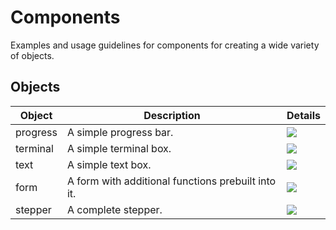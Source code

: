 # Components
Examples and usage guidelines for components for creating a wide variety of objects.

## Objects

| Object | Description | Details |
| ------ | ----------- | ------- |
| progress | A simple progress bar. | [![](https://img.shields.io/badge/-Details-blue?style=for-the-badge)](progress.md) |
| terminal | A simple terminal box. | [![](https://img.shields.io/badge/-Details-blue?style=for-the-badge)](terminal.md) |
| text | A simple text box. | [![](https://img.shields.io/badge/-Details-blue?style=for-the-badge)](text.md) |
| form | A form with additional functions prebuilt into it. | [![](https://img.shields.io/badge/-Details-blue?style=for-the-badge)](form.md) |
| stepper | A complete stepper. | [![](https://img.shields.io/badge/-Details-blue?style=for-the-badge)](stepper.md) |

